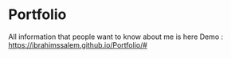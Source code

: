 # Portfolio
All information that people want to know about me is here
Demo : https://ibrahimssalem.github.io/Portfolio/#

